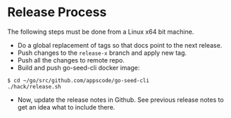 # Release Process

The following steps must be done from a Linux x64 bit machine.

- Do a global replacement of tags so that docs point to the next release.
- Push changes to the `release-x` branch and apply new tag.
- Push all the changes to remote repo.
- Build and push go-seed-cli docker image:
```console
$ cd ~/go/src/github.com/appscode/go-seed-cli
./hack/release.sh
```

- Now, update the release notes in Github. See previous release notes to get an idea what to include there.
